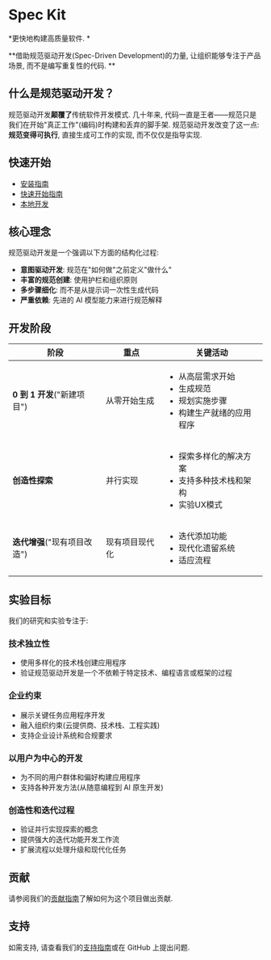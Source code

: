 # Spec Kit

*更快地构建高质量软件. *

**借助规范驱动开发(Spec-Driven Development)的力量, 让组织能够专注于产品场景, 而不是编写重复性的代码. **

## 什么是规范驱动开发？

规范驱动开发**颠覆了**传统软件开发模式. 几十年来, 代码一直是王者——规范只是我们在开始"真正工作"(编码)时构建和丢弃的脚手架. 规范驱动开发改变了这一点: **规范变得可执行**, 直接生成可工作的实现, 而不仅仅是指导实现.

## 快速开始

- [安装指南](installation.md)
- [快速开始指南](quickstart.md)
- [本地开发](local-development.md)

## 核心理念

规范驱动开发是一个强调以下方面的结构化过程: 

- **意图驱动开发**: 规范在"如何做"之前定义"做什么"
- **丰富的规范创建**: 使用护栏和组织原则
- **多步骤细化**: 而不是从提示词一次性生成代码
- **严重依赖**: 先进的 AI 模型能力来进行规范解释

## 开发阶段

| 阶段 | 重点 | 关键活动 |
|-------|-------|----------------|
| **0 到 1 开发**("新建项目") | 从零开始生成 | <ul><li>从高层需求开始</li><li>生成规范</li><li>规划实施步骤</li><li>构建生产就绪的应用程序</li></ul> |
| **创造性探索** | 并行实现 | <ul><li>探索多样化的解决方案</li><li>支持多种技术栈和架构</li><li>实验UX模式</li></ul> |
| **迭代增强**("现有项目改造") | 现有项目现代化 | <ul><li>迭代添加功能</li><li>现代化遗留系统</li><li>适应流程</li></ul> |

## 实验目标

我们的研究和实验专注于: 

### 技术独立性
- 使用多样化的技术栈创建应用程序
- 验证规范驱动开发是一个不依赖于特定技术、编程语言或框架的过程

### 企业约束
- 展示关键任务应用程序开发
- 融入组织约束(云提供商、技术栈、工程实践)
- 支持企业设计系统和合规要求

### 以用户为中心的开发
- 为不同的用户群体和偏好构建应用程序
- 支持各种开发方法(从随意编程到 AI 原生开发)

### 创造性和迭代过程
- 验证并行实现探索的概念
- 提供强大的迭代功能开发工作流
- 扩展流程以处理升级和现代化任务

## 贡献

请参阅我们的[贡献指南](https://github.com/linfee/spec-kit-cn/blob/main/CONTRIBUTING.md)了解如何为这个项目做出贡献.

## 支持

如需支持, 请查看我们的[支持指南](https://github.com/linfee/spec-kit-cn/blob/main/SUPPORT.md)或在 GitHub 上提出问题.
